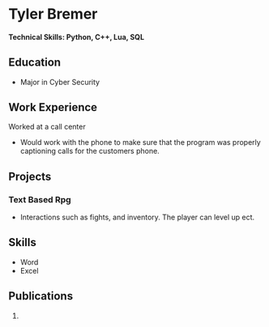 # Tyler Bremer

#### Technical Skills: Python, C++, Lua, SQL

## Education
- Major in Cyber Security

## Work Experience
Worked at a call center
- Would work with the phone to make sure that the program was properly captioning calls for the customers phone.

## Projects
### Text Based Rpg
- Interactions such as fights, and inventory. The player can level up ect.


## Skills
- Word
- Excel

## Publications
1. 
